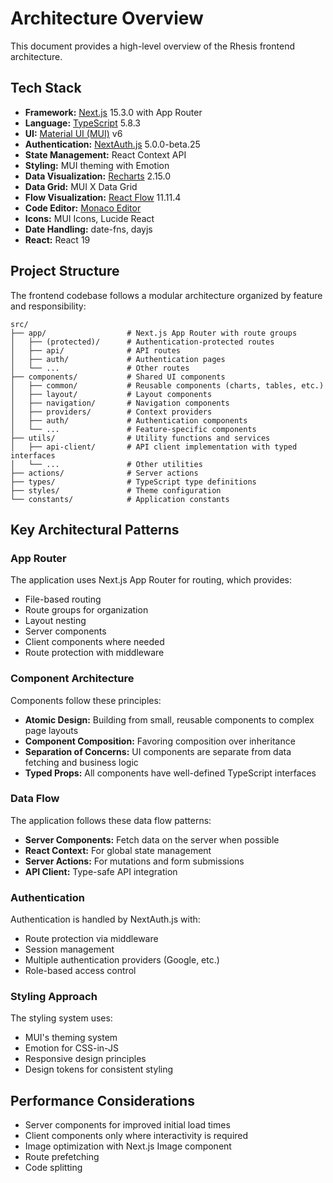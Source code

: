 # Architecture Overview

This document provides a high-level overview of the Rhesis frontend architecture.

## Tech Stack

* **Framework:** [Next.js](https://nextjs.org/) 15.3.0 with App Router
* **Language:** [TypeScript](https://www.typescriptlang.org/) 5.8.3
* **UI:** [Material UI (MUI)](https://mui.com/) v6
* **Authentication:** [NextAuth.js](https://next-auth.js.org/) 5.0.0-beta.25
* **State Management:** React Context API
* **Styling:** MUI theming with Emotion
* **Data Visualization:** [Recharts](https://recharts.org/) 2.15.0
* **Data Grid:** MUI X Data Grid
* **Flow Visualization:** [React Flow](https://reactflow.dev/) 11.11.4
* **Code Editor:** [Monaco Editor](https://microsoft.github.io/monaco-editor/)
* **Icons:** MUI Icons, Lucide React
* **Date Handling:** date-fns, dayjs
* **React:** React 19

## Project Structure

The frontend codebase follows a modular architecture organized by feature and responsibility:

```
src/
├── app/                  # Next.js App Router with route groups
│   ├── (protected)/      # Authentication-protected routes
│   ├── api/              # API routes
│   ├── auth/             # Authentication pages
│   └── ...               # Other routes
├── components/           # Shared UI components
│   ├── common/           # Reusable components (charts, tables, etc.)
│   ├── layout/           # Layout components
│   ├── navigation/       # Navigation components
│   ├── providers/        # Context providers
│   ├── auth/             # Authentication components
│   └── ...               # Feature-specific components
├── utils/                # Utility functions and services
│   ├── api-client/       # API client implementation with typed interfaces
│   └── ...               # Other utilities
├── actions/              # Server actions
├── types/                # TypeScript type definitions
├── styles/               # Theme configuration
└── constants/            # Application constants
```

## Key Architectural Patterns

### App Router

The application uses Next.js App Router for routing, which provides:
- File-based routing
- Route groups for organization
- Layout nesting
- Server components
- Client components where needed
- Route protection with middleware

### Component Architecture

Components follow these principles:
- **Atomic Design:** Building from small, reusable components to complex page layouts
- **Component Composition:** Favoring composition over inheritance
- **Separation of Concerns:** UI components are separate from data fetching and business logic
- **Typed Props:** All components have well-defined TypeScript interfaces

### Data Flow

The application follows these data flow patterns:
- **Server Components:** Fetch data on the server when possible
- **React Context:** For global state management
- **Server Actions:** For mutations and form submissions
- **API Client:** Type-safe API integration

### Authentication

Authentication is handled by NextAuth.js with:
- Route protection via middleware
- Session management
- Multiple authentication providers (Google, etc.)
- Role-based access control

### Styling Approach

The styling system uses:
- MUI's theming system
- Emotion for CSS-in-JS
- Responsive design principles
- Design tokens for consistent styling

## Performance Considerations

- Server components for improved initial load times
- Client components only where interactivity is required
- Image optimization with Next.js Image component
- Route prefetching
- Code splitting 